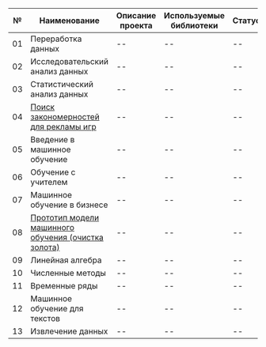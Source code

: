 №|Наименование|Описание проекта|Используемые библиотеки|Статус|
--|--|--|--|--|
01|Переработка данных|--|--|--|
02|Исследовательский анализ данных|--|--|--|
03|Статистический анализ данных|--|--|--|
04|[Поиск закономерностей для рекламы игр](https://github.com/AnatolyRyabov/Yandex.Praktikum/blob/main/Project_critic_top_games_%20hypothesis.ipynb)|--|--|--|
05|Введение в машинное обучение|--|--|--|
06|Обучение с учителем|--|--|--|
07|Машинное обучение в бизнесе|--|--|--|
08|[Прототип модели машинного обучения (очистка золота)](https://github.com/AnatolyRyabov/Yandex.Praktikum/blob/main/Project_Gold_learning_machine_model.ipynb)|--|--|--|
09|Линейная алгебра|--|--|--|
10|Численные методы|--|--|--|
11|Временные ряды|--|--|--|
12|Машинное обучение для текстов|--|--|--|
13|Извлечение данных|--|--|--|
